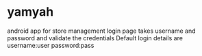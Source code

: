 # yamyah
android app for store management
login page takes username and password and validate the credentials
Default login details are
    username:user
    password:pass
